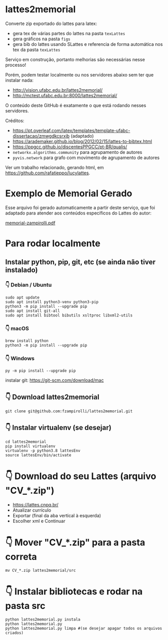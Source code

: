 # lattes2memorial
Converte zip exportado do lattes para latex:
* gera tex de várias partes do lattes na pasta `texLattes`
* gera gráficos na pasta `figs`
* gera bib do lattes usando SLattes e referencia de forma automática nos tex da pasta `texLattes`

Serviço em construção, portanto melhorias são necessárias nesse processo!

Porém, podem testar localmente ou nos servidores abaixo sem ter que instalar nada:
* http://vision.ufabc.edu.br/lattes2memorial/
* http://mctest.ufabc.edu.br:8000/lattes2memorial/

O conteúdo deste GitHub é exatamente o que está rodando nesses servidores.

Créditos: 
* https://pt.overleaf.com/latex/templates/template-ufabc-dissertacao/zmwgdkcsrxjb (adaptado)
* https://arademaker.github.io/blog/2012/02/15/lattes-to-bibtex.html
* https://ppgcc.github.io/discentesPPGCC/pt-BR/qualis/
* `networkx.algorithms.community` para agrupamento de autores
* `pyvis.network` para grafo com movimento de agrupamento de autores

Ver um trabalho relacionado, gerando html, em https://github.com/rafatieppo/lucylattes.

# Exemplo de Memorial Gerado

Esse arquivo foi gerado automaticamente a partir deste serviço, que foi adaptado para atender aos conteúdos específicos do Lattes do autor:

[memorial-zampirolli.pdf](https://github.com/fzampirolli/lattes2memorial/blob/main/memorial-zampirolli.pdf)


# Para rodar localmente

## Instalar python, pip, git, etc (se ainda não tiver instalado)

### 👇️ Debian / Ubuntu
```
sudo apt update
sudo apt install python3-venv python3-pip
python3 -m pip install --upgrade pip
sudo apt install git-all
sudo apt install bibtool bibutils xsltproc libxml2-utils
```

### 👇️ macOS
```
brew install python
python3 -m pip install --upgrade pip
```

### 👇️ Windows
```
py -m pip install --upgrade pip
```
instalar git: https://git-scm.com/download/mac

## 👇️ Download lattes2memorial 
```
git clone git@github.com:fzampirolli/lattes2memorial.git
```

## 👇️ Instalar virtualenv (se desejar)
```
cd lattes2memorial
pip install virtualenv
virtualenv -p python3.8 lattesEnv
source lattesEnv/bin/activate
```

# 👇️ Download do seu Lattes (arquivo "CV_*.zip")
* https://lattes.cnpq.br/
* Atualizar currículo
* Exportar (final da aba vertical à esquerda)
* Escolher xml e Continuar

# 👇️ Mover "CV_*.zip" para a pasta correta
```
mv CV_*.zip lattes2memorial/src
```

# 👇️ Instalar bibliotecas e rodar na pasta src
```
python lattes2memorial.py instala
python lattes2memorial.py
python lattes2memorial.py limpa #(se desejar apagar todos os arquivos criados)
```
